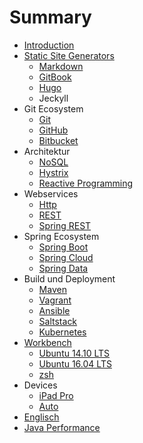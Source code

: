 # Summary

* [Introduction](README.md)
* [Static Site Generators](staticSiteGenerators.md)
   * [Markdown](markdown.md)
   * [GitBook](gitbook.md)
   * [Hugo](hugo.md)
   * Jeckyll
* Git Ecosystem
   * [Git](git.md)
   * [GitHub](github.md)
   * [Bitbucket](bitbucket.md)
* Architektur
   * [NoSQL](nosql.md)
   * [Hystrix](hystrix.md)
   * [Reactive Programming](reactiveProgramming.md)
* Webservices
   * [Http](http.md)
   * [REST](rest.md)
   * [Spring REST](springRest.md)
* Spring Ecosystem
   * [Spring Boot](springBoot.md)
   * [Spring Cloud](springCloud.md)
   * [Spring Data](springdata.md)
* Build und Deployment
   * [Maven](maven.md)
   * [Vagrant](vagrant.md)
   * [Ansible](ansible.md)
   * [Saltstack](saltstack.md)
   * [Kubernetes](kubernetes.md)
* [Workbench](workbench.md)
   * [Ubuntu 14.10 LTS](workbench/ubuntu_1410_lts.md)
   * [Ubuntu 16.04 LTS](workbench/ubuntu_1604_lts.md)
   * [zsh](zsh.md)
* Devices
   * [iPad Pro](ipadPro.md)
   * [Auto](auto.md)
* [Englisch](englisch.md)
* [Java Performance](javaPerformance.md)

